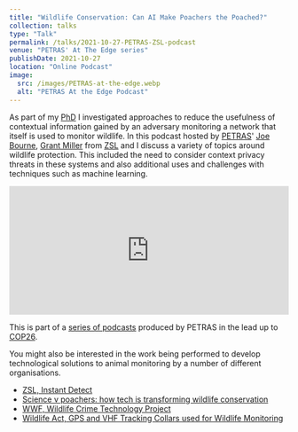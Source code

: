 ```yaml
---
title: "Wildlife Conservation: Can AI Make Poachers the Poached?"
collection: talks
type: "Talk"
permalink: /talks/2021-10-27-PETRAS-ZSL-podcast
venue: "PETRAS' At The Edge series"
publishDate: 2021-10-27
location: "Online Podcast"
image:
  src: /images/PETRAS-at-the-edge.webp
  alt: "PETRAS At the Edge Podcast"
---
```


As part of my [PhD](/projects/project-1-PhD/) I investigated approaches to reduce the usefulness of contextual information gained by an adversary monitoring a network that itself is used to monitor wildlife. In this podcast hosted by [PETRAS](https://petras-iot.org/)' [Joe Bourne](https://uk.linkedin.com/in/joe-bourne-0a293730), [Grant Miller](https://uk.linkedin.com/in/grant-miller-mbe-041ba818b) from [ZSL](https://www.zsl.org/) and I discuss a variety of topics around wildlife protection. This included the need to consider context privacy threats in these systems and also additional uses and challenges with techniques such as machine learning.

<!-- readmore -->

<iframe src="https://open.spotify.com/embed/episode/10bKScFTl23FunPireEwY8?utm_source=generator&theme=0" width="100%" height="232" frameBorder="0" allowfullscreen="" allow="encrypted-media; picture-in-picture"></iframe>

This is part of a [series of podcasts](https://petras-iot.org/update/at-the-edge-podcast/) produced by PETRAS in the lead up to [COP26](https://ukcop26.org/).

You might also be interested in the work being performed to develop technological solutions to animal monitoring by a number of different organisations.
 * [ZSL, Instant Detect](https://www.zsl.org/conservation/how-we-work/conservation-technology/instant-detect)
 * [Science v poachers: how tech is transforming wildlife conservation](https://www.ft.com/content/47edbf58-0c6f-11ea-bb52-34c8d9dc6d84)
 * [WWF, Wildlife Crime Technology Project](https://www.worldwildlife.org/projects/wildlife-crime-technology-project)
 * [Wildlife Act, GPS and VHF Tracking Collars used for Wildlife Monitoring](https://wildlifeact.com/blog/gps-and-vhf-tracking-collars-used-for-wildlife-monitoring/)
